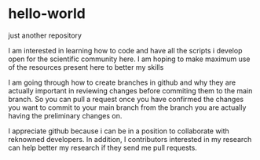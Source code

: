 # hello-world
just another repository

I am interested in learning how to code and have all the scripts i develop open for the scientific community here.
I am hoping to make maximum use of the resources present here to better my skills

I am going through how to create branches in github and why they are actually important in reviewing changes before commiting them to the main branch.
So you can pull a request once you have confirmed the changes you want to commit to your main branch from the branch you are actually having the preliminary changes on. 

I appreciate github because i can be in a position to collaborate with reknowned developers. In addition, I contributors interested in my research can help better my research if they send me pull requests.

